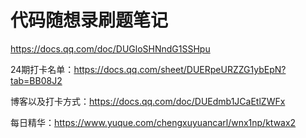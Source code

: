 # 代码随想录刷题笔记

https://docs.qq.com/doc/DUGloSHNndG1SSHpu 

24期打卡名单：https://docs.qq.com/sheet/DUERpeURZZG1ybEpN?tab=BB08J2 

博客以及打卡方式：https://docs.qq.com/doc/DUEdmb1JCaEtlZWFx 

每日精华：https://www.yuque.com/chengxuyuancarl/wnx1np/ktwax2 

